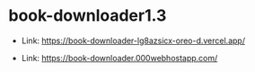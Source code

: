 # book-downloader1.3

* Link: https://book-downloader-lg8azsicx-oreo-d.vercel.app/

* Link: https://book-downloader.000webhostapp.com/
